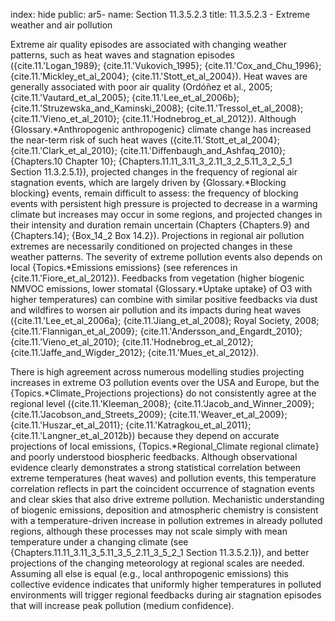 index: hide
public: ar5-
name: Section 11.3.5.2.3
title: 11.3.5.2.3 - Extreme weather and air pollution

Extreme air quality episodes are associated with changing weather patterns, such as heat waves and stagnation episodes ({cite.11.'Logan_1989}; {cite.11.'Vukovich_1995}; {cite.11.'Cox_and_Chu_1996}; {cite.11.'Mickley_et_al_2004}; {cite.11.'Stott_et_al_2004}). Heat waves are generally associated with poor air quality (Ordóñez et al., 2005; {cite.11.'Vautard_et_al_2005}; {cite.11.'Lee_et_al_2006b}; {cite.11.'Struzewska_and_Kaminski_2008}; {cite.11.'Tressol_et_al_2008}; {cite.11.'Vieno_et_al_2010}; {cite.11.'Hodnebrog_et_al_2012}). Although {Glossary.*Anthropogenic anthropogenic} climate change has increased the near-term risk of such heat waves ({cite.11.'Stott_et_al_2004}; {cite.11.'Clark_et_al_2010}; {cite.11.'Diffenbaugh_and_Ashfaq_2010}; {Chapters.10 Chapter 10}; {Chapters.11.11_3.11_3_2.11_3_2_5.11_3_2_5_1 Section 11.3.2.5.1}), projected changes in the frequency of regional air stagnation events, which are largely driven by {Glossary.*Blocking blocking} events, remain difficult to assess: the frequency of blocking events with persistent high pressure is projected to decrease in a warming climate but increases may occur in some regions, and projected changes in their intensity and duration remain uncertain (Chapters {Chapters.9} and {Chapters.14}; {Box_14_2 Box 14.2}). Projections in regional air pollution extremes are necessarily conditioned on projected changes in these weather patterns. The severity of extreme pollution events also depends on local {Topics.*Emissions emissions} (see references in {cite.11.'Fiore_et_al_2012}). Feedbacks from vegetation (higher biogenic NMVOC emissions, lower stomatal {Glossary.*Uptake uptake} of O3 with higher temperatures) can combine with similar positive feedbacks via dust and wildfires to worsen air pollution and its impacts during heat waves ({cite.11.'Lee_et_al_2006a}; {cite.11.'Jiang_et_al_2008}; Royal Society, 2008; {cite.11.'Flannigan_et_al_2009}; {cite.11.'Andersson_and_Engardt_2010}; {cite.11.'Vieno_et_al_2010}; {cite.11.'Hodnebrog_et_al_2012}; {cite.11.'Jaffe_and_Wigder_2012}; {cite.11.'Mues_et_al_2012}).

There is high agreement across numerous modelling studies projecting increases in extreme O3 pollution events over the USA and Europe, but the {Topics.*Climate_Projections projections} do not consistently agree at the regional level ({cite.11.'Kleeman_2008}; {cite.11.'Jacob_and_Winner_2009}; {cite.11.'Jacobson_and_Streets_2009}; {cite.11.'Weaver_et_al_2009}; {cite.11.'Huszar_et_al_2011}; {cite.11.'Katragkou_et_al_2011}; {cite.11.'Langner_et_al_2012b}) because they depend on accurate projections of local emissions, {Topics.*Regional_Climate regional climate} and poorly understood biospheric feedbacks. Although observational evidence clearly demonstrates a strong statistical correlation between extreme temperatures (heat waves) and pollution events, this temperature correlation reflects in part the coincident occurrence of stagnation events and clear skies that also drive extreme pollution. Mechanistic understanding of biogenic emissions, deposition and atmospheric chemistry is consistent with a temperature-driven increase in pollution extremes in already polluted regions, although these processes may not scale simply with mean temperature under a changing climate (see {Chapters.11.11_3.11_3_5.11_3_5_2.11_3_5_2_1 Section 11.3.5.2.1}), and better projections of the changing meteorology at regional scales are needed. Assuming all else is equal (e.g., local anthropogenic emissions) this collective evidence indicates that uniformly higher temperatures in polluted environments will trigger regional feedbacks during air stagnation episodes that will increase peak pollution (medium confidence).
